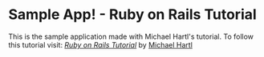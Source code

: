 # Sample App! - Ruby on Rails Tutorial
This is the sample application made with Michael Hartl's tutorial.
To follow this tutorial visit: [*Ruby on Rails Tutorial*](http://www.railstutorial.org/) by [Michael Hartl](http://www.railstutorial.org/)
